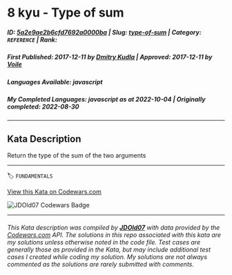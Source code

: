 # 8 kyu - Type of sum

##### **ID**: [5a2e9ae2b6cfd7692a0000ba](https://www.codewars.com/kata/5a2e9ae2b6cfd7692a0000ba) | **Slug**: [type-of-sum](https://www.codewars.com/kata/5a2e9ae2b6cfd7692a0000ba) | **Category**: `REFERENCE` | **Rank**: <span style="color:white">8 kyu</span>

##### **First Published**: 2017-12-11 ***by*** [Dmitry Kudla](https://www.codewars.com/users/Dmitry%20Kudla) | **Approved**: 2017-12-11 ***by*** [Voile](https://www.codewars.com/users/Voile)

##### **Languages Available**: javascript

##### **My Completed Languages**: javascript ***as at*** 2022-10-04 | **Originally completed**: 2022-08-30

---

## Kata Description


Return the type of the sum of the two arguments

---


🏷 `FUNDAMENTALS`


[View this Kata on Codewars.com](https://www.codewars.com/kata/5a2e9ae2b6cfd7692a0000ba)

![](https://www.codewars.com/users/jdold07/badges/large "JDOld07 Codewars Badge")

---

###### *This Kata description was compiled by [**JDOld07**](https://tpstech.dev) with data provided by the [Codewars.com](https://www.codewars.com) API.  The solutions in this repo associated with this kata are my solutions unless otherwise noted in the code file.  Test cases are generally those as provided in the Kata, but may include additional test cases I created while coding my solution.  My solutions are not always commented as the solutions are rarely submitted with comments.*

